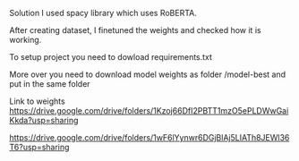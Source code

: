 Solution
I used spacy library which uses RoBERTA.

After creating dataset, I finetuned the weights and checked how it is working.


To setup project you need to dowload requirements.txt

More over you need to download model weights as folder /model-best and put in the same folder

Link to weights
https://drive.google.com/drive/folders/1Kzoj66DfI2PBTT1mzO5ePLDWwGaiKkda?usp=sharing

https://drive.google.com/drive/folders/1wF6lYynwr6DGjBlAj5LIATh8JEWl36T6?usp=sharing